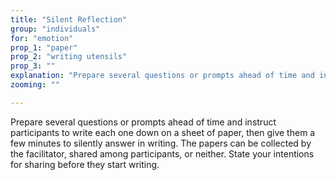 ```yaml
---
title: "Silent Reflection"
group: "individuals"
for: "emotion"
prop_1: "paper"
prop_2: "writing utensils"
prop_3: ""
explanation: "Prepare several questions or prompts ahead of time and instruct participants to write each one down on a sheet of paper, then give them a few minutes to silently answer in writing. The papers can be collected by the facilitator, shared among participants, or neither. State your intentions for sharing before they start writing."
zooming: ""

---
```


Prepare several questions or prompts ahead of time and instruct participants to write each one down on a sheet of paper, then give them a few minutes to silently answer in writing. The papers can be collected by the facilitator, shared among participants, or neither. State your intentions for sharing before they start writing.
